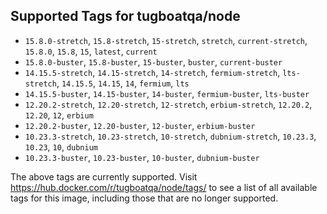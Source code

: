 ## Supported Tags for tugboatqa/node

* `15.8.0-stretch`, `15.8-stretch`, `15-stretch`, `stretch`, `current-stretch`, `15.8.0`, `15.8`, `15`, `latest`, `current`
* `15.8.0-buster`, `15.8-buster`, `15-buster`, `buster`, `current-buster`
* `14.15.5-stretch`, `14.15-stretch`, `14-stretch`, `fermium-stretch`, `lts-stretch`, `14.15.5`, `14.15`, `14`, `fermium`, `lts`
* `14.15.5-buster`, `14.15-buster`, `14-buster`, `fermium-buster`, `lts-buster`
* `12.20.2-stretch`, `12.20-stretch`, `12-stretch`, `erbium-stretch`, `12.20.2`, `12.20`, `12`, `erbium`
* `12.20.2-buster`, `12.20-buster`, `12-buster`, `erbium-buster`
* `10.23.3-stretch`, `10.23-stretch`, `10-stretch`, `dubnium-stretch`, `10.23.3`, `10.23`, `10`, `dubnium`
* `10.23.3-buster`, `10.23-buster`, `10-buster`, `dubnium-buster`

The above tags are currently supported. Visit https://hub.docker.com/r/tugboatqa/node/tags/ to see a list of all available tags for this image, including those that are no longer supported.
